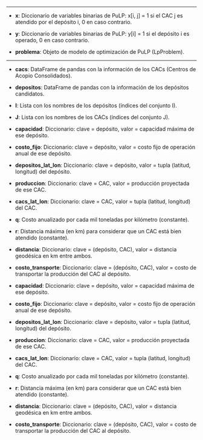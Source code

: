 

---


- **x**: Diccionario de variables binarias de PuLP:
x[i, j] = 1 si el CAC j es atendido por el depósito i, 0 en caso contrario.

- **y**: Diccionario de variables binarias de PuLP:
y[i] = 1 si el depósito i es operado, 0 en caso contrario.

- **problema**: Objeto de modelo de optimización de PuLP (LpProblem).

---

- **cacs**: DataFrame de pandas con la información de los CACs (Centros de Acopio Consolidados).

- **depositos**: DataFrame de pandas con la información de los depósitos candidatos.

- **I**: Lista con los nombres de los depósitos (índices del conjunto I).

- **J**: Lista con los nombres de los CACs (índices del conjunto J).

- **capacidad**: Diccionario: clave = depósito, valor = capacidad máxima de ese depósito.

- **costo_fijo**: Diccionario: clave = depósito, valor = costo fijo de operación anual de ese depósito.

- **depositos_lat_lon**: Diccionario: clave = depósito, valor = tupla (latitud, longitud) del depósito.

- **produccion**: Diccionario: clave = CAC, valor = producción proyectada de ese CAC.

- **cacs_lat_lon**: Diccionario: clave = CAC, valor = tupla (latitud, longitud) del CAC.

- **q**: Costo anualizado por cada mil toneladas por kilómetro (constante).

- **r**: Distancia máxima (en km) para considerar que un CAC está bien atendido (constante).

- **distancia**: Diccionario: clave = (depósito, CAC), valor = distancia geodésica en km entre ambos.

- **costo_transporte**: Diccionario: clave = (depósito, CAC), valor = costo de transportar la producción del CAC al depósito.

- **capacidad**: Diccionario: clave = depósito, valor = capacidad máxima de ese depósito.

- **costo_fijo**: Diccionario: clave = depósito, valor = costo fijo de operación anual de ese depósito.

- **depositos_lat_lon**: Diccionario: clave = depósito, valor = tupla (latitud, longitud) del depósito.

- **produccion**: Diccionario: clave = CAC, valor = producción proyectada de ese CAC.

- **cacs_lat_lon**: Diccionario: clave = CAC, valor = tupla (latitud, longitud) del CAC.

- **q**: Costo anualizado por cada mil toneladas por kilómetro (constante).

- **r**: Distancia máxima (en km) para considerar que un CAC está bien atendido (constante).

- **distancia**: Diccionario: clave = (depósito, CAC), valor = distancia geodésica en km entre ambos.

- **costo_transporte**: Diccionario: clave = (depósito, CAC), valor = costo de transportar la producción del CAC al depósito.
